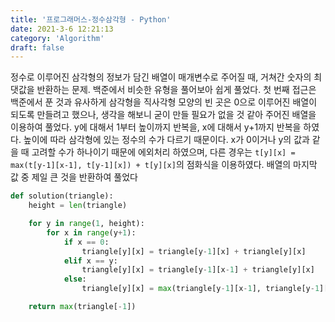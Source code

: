 ```yaml
---
title: '프로그래머스-정수삼각형 - Python'
date: 2021-3-6 12:21:13
category: 'Algorithm'
draft: false
---
```

정수로 이루어진 삼각형의 정보가 담긴 배열이 매개변수로 주어질 때, 거쳐간 숫자의 최댓값을 반환하는 문제. 백준에서 비슷한 유형을 풀어보아 쉽게 풀었다. 첫 번째 접근은 백준에서 푼 것과 유사하게 삼각형을 직사각형 모양의 빈 곳은 0으로 이루어진 배열이 되도록 만들려고 했으나, 생각을 해보니 굳이 만들 필요가 없을 것 같아 주어진 배열을 이용하여 풀었다. y에 대해서 1부터 높이까지 반복을, x에 대해서 y+1까지 반복을 하였다. 높이에 따라 삼각형에 있는 정수의 수가 다르기 때문이다. x가 0이거나 y의 값과 같을 때 고려할 수가 하나이기 때문에 에외처리 하였으며, 다른 경우는 `t[y][x] = max(t[y-1][x-1], t[y-1][x]) + t[y][x]`의 점화식을 이용하였다. 배열의 마지막 값 중 제일 큰 것을 반환하여 풀었다
```python
def solution(triangle):
    height = len(triangle)

    for y in range(1, height):
        for x in range(y+1):
            if x == 0:
                triangle[y][x] = triangle[y-1][x] + triangle[y][x]
            elif x == y:
                triangle[y][x] = triangle[y-1][x-1] + triangle[y][x]
            else:
                triangle[y][x] = max(triangle[y-1][x-1], triangle[y-1][x]) + triangle[y][x]

    return max(triangle[-1])

```